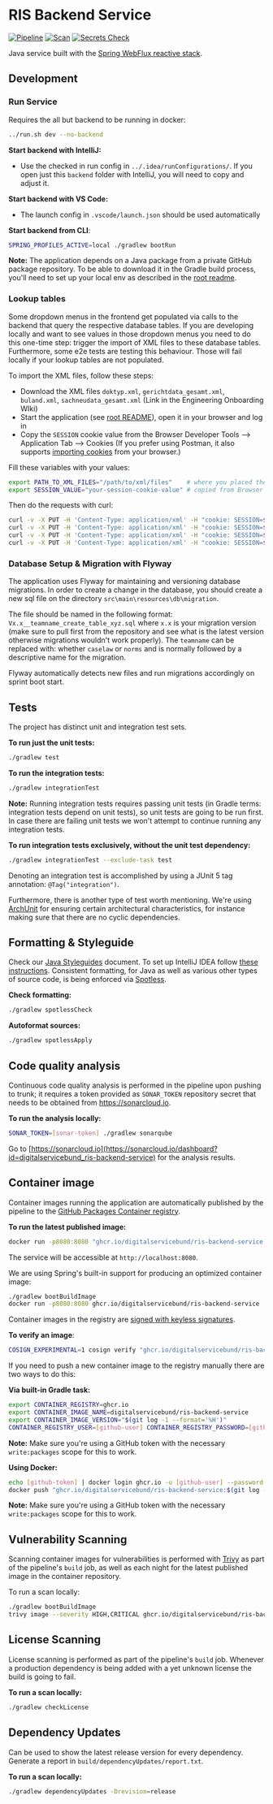 # RIS Backend Service

[![Pipeline](https://github.com/digitalservicebund/ris-backend-service/actions/workflows/pipeline.yml/badge.svg)](https://github.com/digitalservicebund/ris-backend-service/actions/workflows/pipeline.yml)
[![Scan](https://github.com/digitalservicebund/ris-backend-service/actions/workflows/scan.yml/badge.svg)](https://github.com/digitalservicebund/ris-backend-service/actions/workflows/scan.yml)
[![Secrets Check](https://github.com/digitalservicebund/ris-backend-service/actions/workflows/secrets-check.yml/badge.svg)](https://github.com/digitalservicebund/ris-backend-service/actions/workflows/secrets-check.yml)

Java service built with the [Spring WebFlux reactive stack](https://docs.spring.io/spring-framework/docs/current/reference/html/web-reactive.html#spring-webflux).

## Development

### Run Service

Requires the all but backend to be running in docker:

```bash
../run.sh dev --no-backend
```

**Start backend with IntelliJ:**

- Use the checked in run config in `../.idea/runConfigurations/`. If you open just this `backend` folder with IntelliJ, you will need to copy and adjust it.

**Start backend with VS Code:**

- The launch config in `.vscode/launch.json` should be used automatically

**Start backend from CLI**:

```bash
SPRING_PROFILES_ACTIVE=local ./gradlew bootRun
```

**Note:** The application depends on a Java package from a private GitHub package repository. To be able to download it in the Gradle build process, you'll need to set up your local env as described in the [root readme](../README.md#setup-local-env).

### Lookup tables

Some dropdown menus in the frontend get populated via calls to the backend that query the respective database tables. If you are developing locally and want to see values in those dropdown menus you need to do this one-time step: trigger the import of XML files to these database tables. Furthermore, some e2e tests are testing this behaviour. Those will fail locally if your lookup tables are not populated.

To import the XML files, follow these steps:

- Download the XML files `doktyp.xml`, `gerichtdata_gesamt.xml`, `buland.xml`, `sachneudata_gesamt.xml` (Link in the Engineering Onboarding WIki)
- Start the application (see [root README](../README.md)), open it in your browser and log in
- Copy the `SESSION` cookie value from the Browser Developer Tools --> Application Tab --> Cookies
  (If you prefer using Postman, it also supports [importing cookies](https://github.com/digitalservicebund/ris-backend-service/commit/69684a3872ce9875484761fcb18f3367d0143bce#commitcomment-99597762) from your browser.)

Fill these variables with your values:

```bash
export PATH_TO_XML_FILES="/path/to/xml/files"    # where you placed the xml files
export SESSION_VALUE="your-session-cookie-value" # copied from Browser Developer Tools
```

Then do the requests with curl:

```bash
curl -v -X PUT -H 'Content-Type: application/xml' -H "cookie: SESSION=$SESSION_VALUE" --data "@$PATH_TO_XML_FILES/doktyp.xml" http://127.0.0.1/api/v1/caselaw/lookuptableimporter/doktyp
curl -v -X PUT -H 'Content-Type: application/xml' -H "cookie: SESSION=$SESSION_VALUE" --data "@$PATH_TO_XML_FILES/gerichtdata_gesamt.xml" http://127.0.0.1/api/v1/caselaw/lookuptableimporter/gerichtdata
curl -v -X PUT -H 'Content-Type: application/xml' -H "cookie: SESSION=$SESSION_VALUE" --data "@$PATH_TO_XML_FILES/buland.xml" http://127.0.0.1/api/v1/caselaw/lookuptableimporter/buland
curl -v -X PUT -H 'Content-Type: application/xml' -H "cookie: SESSION=$SESSION_VALUE" --data "@$PATH_TO_XML_FILES/sachneudata_gesamt.xml" http://127.0.0.1/api/v1/caselaw/lookuptableimporter/fieldOfLaw
```

### Database Setup & Migration with Flyway

The application uses Flyway for maintaining and versioning database migrations. In order to create a change in the database, you should create a new sql file on the directory `src\main\resources\db\migration`.

The file should be named in the following format: `Vx.x__teamname_create_table_xyz.sql` where `x.x` is your migration version (make sure to pull first from the repository and see what is the latest version otherwise migrations wouldn't work properly).
The `teamname` can be replaced with: whether `caselaw` or `norms` and is normally followed by a descriptive name for the migration.

Flyway automatically detects new files and run migrations accordingly on sprint boot start.

## Tests

The project has distinct unit and integration test sets.

**To run just the unit tests:**

```bash
./gradlew test
```

**To run the integration tests:**

```bash
./gradlew integrationTest
```

**Note:** Running integration tests requires passing unit tests (in Gradle terms: integration tests depend on unit
tests), so unit tests are going to be run first. In case there are failing unit tests we won't attempt to continue
running any integration tests.

**To run integration tests exclusively, without the unit test dependency:**

```bash
./gradlew integrationTest --exclude-task test
```

Denoting an integration test is accomplished by using a JUnit 5 tag annotation: `@Tag("integration")`.

Furthermore, there is another type of test worth mentioning. We're using [ArchUnit](https://www.archunit.org/getting-started) for ensuring certain architectural characteristics, for instance making sure that there are no cyclic dependencies.

## Formatting & Styleguide

Check our [Java Styleguides](JAVA_STYLEGUIDES.md) document. To set up IntelliJ IDEA follow [these instructions](https://github.com/google/google-java-format#intellij-android-studio-and-other-jetbrains-ides). Consistent formatting, for Java as well as various other types of source code, is being enforced via [Spotless](https://github.com/diffplug/spotless).

**Check formatting:**

```bash
./gradlew spotlessCheck
```

**Autoformat sources:**

```bash
./gradlew spotlessApply
```

## Code quality analysis

Continuous code quality analysis is performed in the pipeline upon pushing to trunk; it requires a
token provided as `SONAR_TOKEN` repository secret that needs to be obtained from https://sonarcloud.io.

**To run the analysis locally:**

```bash
SONAR_TOKEN=[sonar-token] ./gradlew sonarqube
```

Go to [https://sonarcloud.io](https://sonarcloud.io/dashboard?id=digitalservicebund_ris-backend-service) for the analysis results.

## Container image

Container images running the application are automatically published by the pipeline to
the [GitHub Packages Container registry](https://docs.github.com/en/packages/working-with-a-github-packages-registry/working-with-the-container-registry).

**To run the latest published image:**

```bash
docker run -p8080:8080 "ghcr.io/digitalservicebund/ris-backend-service:$(git log -1 origin/main --format='%H')"
```

The service will be accessible at `http://localhost:8080`.

We are using Spring's built-in support for producing an optimized container image:

```bash
./gradlew bootBuildImage
docker run -p8080:8080 ghcr.io/digitalservicebund/ris-backend-service
```

Container images in the registry are [signed with keyless signatures](https://github.com/sigstore/cosign/blob/main/KEYLESS.md).

**To verify an image**:

```bash
COSIGN_EXPERIMENTAL=1 cosign verify "ghcr.io/digitalservicebund/ris-backend-service:$(git log -1 origin/main --format='%H')"
```

If you need to push a new container image to the registry manually there are two ways to do this:

**Via built-in Gradle task:**

```bash
export CONTAINER_REGISTRY=ghcr.io
export CONTAINER_IMAGE_NAME=digitalservicebund/ris-backend-service
export CONTAINER_IMAGE_VERSION="$(git log -1 --format='%H')"
CONTAINER_REGISTRY_USER=[github-user] CONTAINER_REGISTRY_PASSWORD=[github-token] ./gradlew bootBuildImage --publishImage
```

**Note:** Make sure you're using a GitHub token with the necessary `write:packages` scope for this to work.

**Using Docker:**

```bash
echo [github-token] | docker login ghcr.io -u [github-user] --password-stdin
docker push "ghcr.io/digitalservicebund/ris-backend-service:$(git log -1 --format='%H')"
```

**Note:** Make sure you're using a GitHub token with the necessary `write:packages` scope for this to work.

## Vulnerability Scanning

Scanning container images for vulnerabilities is performed with [Trivy](https://github.com/aquasecurity/trivy)
as part of the pipeline's `build` job, as well as each night for the latest published image in the container
repository.

To run a scan locally:

```bash
./gradlew bootBuildImage
trivy image --severity HIGH,CRITICAL ghcr.io/digitalservicebund/ris-backend-service:latest
```

## License Scanning

License scanning is performed as part of the pipeline's `build` job. Whenever a production dependency
is being added with a yet unknown license the build is going to fail.

**To run a scan locally:**

```bash
./gradlew checkLicense
```

## Dependency Updates

Can be used to show the latest release version for every dependency. Generate a report in `build/dependencyUpdates/report.txt`.

**To run a scan locally:**

```bash
./gradlew dependencyUpdates -Drevision=release
```
